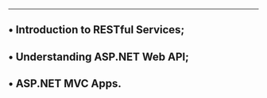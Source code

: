 ------------------------------------------------------
• Introduction to RESTful Services;
------------------------------------------------------
• Understanding ASP.NET Web API;
------------------------------------------------
• ASP.NET MVC Apps.
------------------------------
